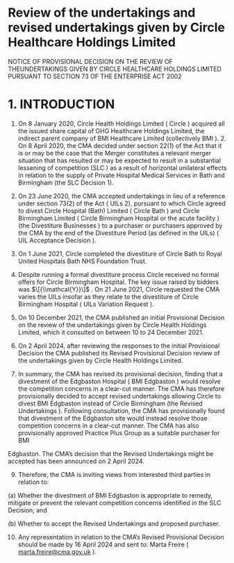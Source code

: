 # Review of the undertakings and revised undertakings given by Circle Healthcare Holdings Limited

NOTICE OF PROVISIONAL DECISION ON THE REVIEW OF THEUNDERTAKINGS GIVEN BY CIRCLE HEALTHCARE HOLDINGS LIMITED PURSUANT TO SECTION 73 OF THE ENTERPRISE ACT 2002

# 1\. INTRODUCTION

1. On 8 January 2020, Circle Health Holdings Limited ( Circle ) acquired all the issued share capital of GHG Healthcare Holdings Limited, the indirect parent company of BMI Healthcare Limited (collectively BMI ). 2. On 8 April 2020, the CMA decided under section 22(1) of the Act that it is or may be the case that the Merger constitutes a relevant merger situation that has resulted or may be expected to result in a substantial lessening of competition (SLC ) as a result of horizontal unilateral effects in relation to the supply of Private Hospital Medical Services in Bath and Birmingham (the SLC Decision 1).

2. On 23 June 2020, the CMA accepted undertakings in lieu of a reference under section 73(2) of the Act ( UILs 2), pursuant to which Circle agreed to divest Circle Hospital (Bath) Limited ( Circle Bath ) and Circle Birmingham Limited ( Circle Birmingham Hospital or the acute facility ) (the Divestiture Businesses ) to a purchaser or purchasers approved by the CMA by the end of the Divestiture Period (as defined in the UILs) ( UIL Acceptance Decision ).

3. On 1 June 2021, Circle completed the divestiture of Circle Bath to Royal United Hospitals Bath NHS Foundation Trust.

4. Despite running a formal divestiture process Circle received no formal offers for Circle Birmingham Hospital. The key issue raised by bidders was $\[{\\mathcal{Y}}\]$ . On 21 June 2021, Circle requested the CMA varies the UILs insofar as they relate to the divestiture of Circle Birmingham Hospital ( UILs Variation Request ).

5. On 10 December 2021, the CMA published an initial Provisional Decision on the review of the undertakings given by Circle Health Holdings Limited, which it consulted on between 10 to 24 December 2021.

6. On 2 April 2024, after reviewing the responses to the initial Provisional Decision the CMA published its Revised Provisional Decision review of the undertakings given by Circle Health Holdings Limited.

7. In summary, the CMA has revised its provisional decision, finding that a divestment of the Edgbaston Hospital ( BMI Edgbaston ) would resolve the competition concerns in a clear-cut manner. The CMA has therefore provisionally decided to accept revised undertakings allowing Circle to divest BMI Edgbaston instead of Circle Birmingham (the Revised Undertakings ). Following consultation, the CMA has provisionally found that divestment of the Edgbaston site would instead resolve those competition concerns in a clear-cut manner. The CMA has also provisionally approved Practice Plus Group as a suitable purchaser for BMI


Edgbaston. The CMA’s decision that the Revised Undertakings might be accepted has been announced on 2 April 2024.

9. Therefore, the CMA is inviting views from interested third parties in relation to:

(a) Whether the divestment of BMI Edgbaston is appropriate to remedy, mitigate or prevent the relevant competition concerns identified in the SLC Decision; and

(b) Whether to accept the Revised Undertakings and proposed purchaser.

10. Any representation in relation to the CMA’s Revised Provisional Decision should be made by 16 April 2024 and sent to: Marta Freire ( [marta.freire@cma.gov.uk](mailto:marta.freire@cma.gov.uk) ).
